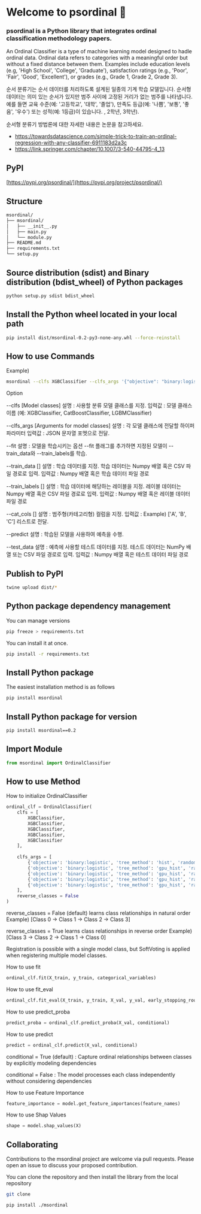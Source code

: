 # Welcome to psordinal 👋

### **psordinal** is a Python library that integrates ordinal classification methodology papers.

An Ordinal Classifier is a type of machine learning model designed to hadle ordinal data. Ordinal data refers to categories with a meaningful order but without a fixed distance between them. Examples include education levels (e.g, 'High School', 'College', 'Graduate'), satisfaction ratings (e.g., 'Poor', 'Fair', 'Good', 'Excellent'), or grades (e.g., Grade 1, Grade 2, Grade 3).

순서 분류기는 순서 데이터를 처리하도록 설계된 일종의 기계 학습 모델입니다. 순서형 데이터는 의미 있는 순서가 있지만 범주 사이에 고정된 거리가 없는 범주를 나타냅니다. 예를 들면 교육 수준(예: '고등학교', '대학', '졸업'), 만족도 등급(예: '나쁨', '보통', '좋음', '우수') 또는 성적(예: 1등급)이 있습니다. , 2학년, 3학년).

순서형 분류기 방법론에 대한 자세한 내용은 논문을 참고하세요.

 - https://towardsdatascience.com/simple-trick-to-train-an-ordinal-regression-with-any-classifier-6911183d2a3c
 - https://link.springer.com/chapter/10.1007/3-540-44795-4_13

## PyPI
[https://pypi.org/psordinal/](https://pypi.org/project/psordinal/)

## Structure

```bash
msordinal/
├── msordinal/
│   ├── __init__.py
│   ├── main.py
│   └── module.py
├── README.md
├── requirements.txt
└── setup.py
```

## Source distribution (sdist) and Binary distribution (bdist_wheel) of Python packages

```bash
python setup.py sdist bdist_wheel
```

## Install the Python wheel located in your local path

```bash
pip install dist/msordinal-0.2-py3-none-any.whl --force-reinstall
```

## How to use Commands

Example)

```bash
msordinal --clfs XGBClassifier --clfs_args '{"objective": "binary:logistic"}' --reverse_classes False --fit --train_data "[[1, 2, 3], [4, 5, 6], [7, 8, 9], [10, 11, 12]]" --train_labels "[0, 1, 2, 3]" --cat_cols None --predict --test_data "[[4, 5, 6], [7, 8, 9]]"
```

Option

--clfs [Model classes]
설명 : 사용할 분류 모델 클래스를 지정.
입력값 : 모델 클래스 이름 (예: XGBClassifier, CatBoostClassifier, LGBMClassifier)

--clfs_args [Arguments for model classes]
설명 : 각 모델 클래스에 전달할 하이퍼파라미터
입력값 : JSON 문자열 포멧으로 전달.

--fit
설명 : 모델을 학습시키는 옵션 --fit 플래그를 추가하면 지정된 모델이 --train_data와 --train_labels를 학습.

--train_data []
설명 : 학습 데이터를 지정. 학습 데이터는 Numpy 배열 혹은 CSV 파일 경로로 입력.
입력값 : Numpy 배열 혹은 학습 데이터 파일 경로

--train_labels []
설명 : 학습 데이터에 해당하는 레이블을 지정. 레이블 데이터는 Numpy 배열 혹은 CSV 파일 경로로 입력.
입력값 : Numpy 배열 혹은 레이블 데이터 파일 경로

--cat_cols []
설명 : 범주형(카테고리형) 컬럼을 지정.
입력값 : Example) ['A', 'B', 'C'] 리스트로 전달.

--predict
설명 : 학습된 모델을 사용하여 예측을 수행.

--test_data
설명 : 예측에 사용할 테스트 데이터를 지정. 테스트 데이터는 NumPy 배열 또는 CSV 파일 경로로 입력.
입력값 : Numpy 배열 혹은 테스트 데이터 파일 경로

## Publish to PyPI

```bash
twine upload dist/*
```

## Python package dependency management

You can manage versions

```bash
pip freeze > requirements.txt
```

You can install it at once.

```bash
pip install -r requirements.txt
```

## Install Python package

The easiest installation method is as follows

```bash
pip install msordinal
```

## Install Python package for version

```bash
pip install msordinal==0.2
```

## Import Module

```python
from msordinal import OrdinalClassifier
```

## How to use Method

How to initialize OrdinalClassifier

```python
ordinal_clf = OrdinalClassifier(
    clfs = [
        XGBClassifier,
        XGBClassifier,
        XGBClassifier,
        XGBClassifier,
        XGBClassifier
    ],
    
    clfs_args = [
        {'objective': 'binary:logistic', 'tree_method': 'hist', 'random_state': 42, 'use_label_encoder': False, 'enable_categorical': True},
        {'objective': 'binary:logistic', 'tree_method': 'gpu_hist', 'random_state': 0, 'use_label_encoder': False, 'enable_categorical': True},
        {'objective': 'binary:logistic', 'tree_method': 'gpu_hist', 'random_state': 7, 'use_label_encoder': False, 'enable_categorical': True},
        {'objective': 'binary:logistic', 'tree_method': 'gpu_hist', 'random_state': 123, 'use_label_encoder': False, 'enable_categorical': True},
        {'objective': 'binary:logistic', 'tree_method': 'gpu_hist', 'random_state': 20, 'use_label_encoder': False, 'enable_categorical': True},
    ],
    reverse_classes = False
)
```

reverse_classes = False (default) learns class relationships in natural order
Example) [Class 0 -> Class 1 -> Class 2 -> Class 3] 

reverse_classes = True learns class relationships in reverse order
Example) [Class 3 -> Class 2 -> Class 1 -> Class 0]

Registration is possible with a single model class, but SoftVoting is applied when registering multiple model classes.

How to use fit

```python
ordinal_clf.fit(X_train, y_train, categorical_variables)
```

How to use fit_eval

```python
ordinal_clf.fit_eval(X_train, y_train, X_val, y_val, early_stopping_round, categorical_variables)
```

How to use predict_proba

```python
predict_proba = ordinal_clf.predict_proba(X_val, conditional)
```

How to use predict

```python
predict = ordinal_clf.predict(X_val, conditional)
```

conditional = True (default) : Capture ordinal relationships between classes by explicitly modeling dependencies

conditional = False : The model processes each class independently without considering dependencies

How to use Feature Importance

```python
feature_importance = model.get_feature_importances(feature_names)
```

How to use Shap Values

```python
shape = model.shap_values(X)
```

## Collaborating

Contributions to the msordinal project are welcome via pull requests. Please open an issue to discuss your proposed contribution.

You can clone the repository and then install the library from the local repository

```bash
git clone 
```

```bash
pip install ./msordinal
```
